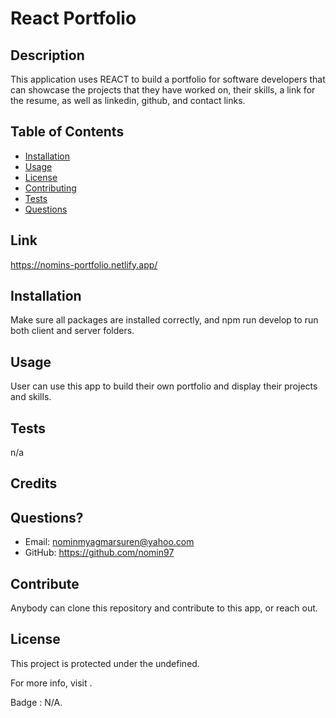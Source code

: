 # React Portfolio
  
## Description 
This application uses REACT to build a portfolio for software developers that can showcase the projects that they have worked on, their skills, a link for  the resume, as well as linkedin, github, and contact links. 

## Table of Contents
  - [Installation](#installation)
  - [Usage](#usage)
  - [License](#license)
  - [Contributing](#contributing)
  - [Tests](#tests)
  - [Questions](#questions)
  
## Link
https://nomins-portfolio.netlify.app/ 

## Installation 
  Make sure all packages are installed correctly, and npm run develop to run both client and server folders. 
  
## Usage
User can use this app to build their own portfolio and display their projects and skills. 

## Tests
  n/a
  
## Credits

## Questions?
  * Email: <nominmyagmarsuren@yahoo.com>
  * GitHub: <https://github.com/nomin97>
  
## Contribute
  Anybody can clone this repository and contribute to this app, or reach out. 
  
## License
  This project is protected under the undefined.
  
  For more info, visit .
  
  Badge : N/A.
